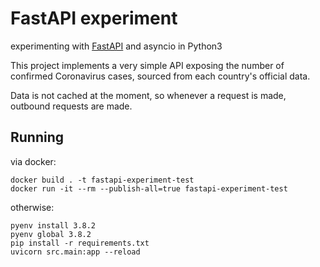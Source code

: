 # FastAPI experiment

experimenting with [FastAPI](https://github.com/tiangolo/fastapi) and asyncio in Python3

This project implements a very simple API exposing the number of confirmed Coronavirus cases, sourced from each country's official data.

Data is not cached at the moment, so whenever a request is made, outbound requests are made.

## Running

via docker:

```
docker build . -t fastapi-experiment-test
docker run -it --rm --publish-all=true fastapi-experiment-test
```

otherwise:

```
pyenv install 3.8.2
pyenv global 3.8.2
pip install -r requirements.txt
uvicorn src.main:app --reload
```

